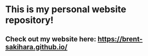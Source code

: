 # This is my personal website repository!
## Check out my website here: https://brent-sakihara.github.io/
